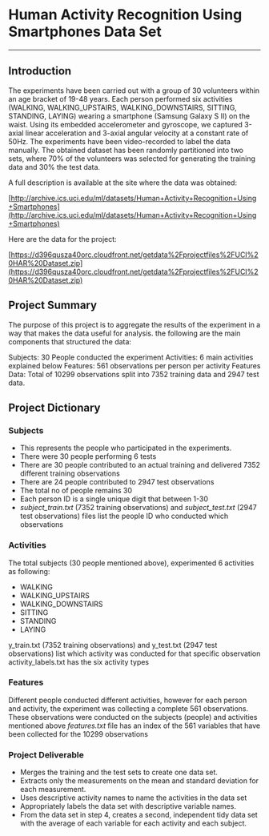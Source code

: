 # Human Activity Recognition Using Smartphones Data Set #


----------


## Introduction ##

The experiments have been carried out with a group of 30 volunteers within an age bracket of 19-48 years. Each person performed six activities (WALKING, WALKING_UPSTAIRS, WALKING_DOWNSTAIRS, SITTING, STANDING, LAYING) wearing a smartphone (Samsung Galaxy S II) on the waist. Using its embedded accelerometer and gyroscope, we captured 3-axial linear acceleration and 3-axial angular velocity at a constant rate of 50Hz. The experiments have been video-recorded to label the data manually. The obtained dataset has been randomly partitioned into two sets, where 70% of the volunteers was selected for generating the training data and 30% the test data. 

A full description is available at the site where the data was obtained:

[http://archive.ics.uci.edu/ml/datasets/Human+Activity+Recognition+Using+Smartphones](http://archive.ics.uci.edu/ml/datasets/Human+Activity+Recognition+Using+Smartphones)

Here are the data for the project:

[https://d396qusza40orc.cloudfront.net/getdata%2Fprojectfiles%2FUCI%20HAR%20Dataset.zip](https://d396qusza40orc.cloudfront.net/getdata%2Fprojectfiles%2FUCI%20HAR%20Dataset.zip)


## Project Summary ##
The purpose of this project is to aggregate the results of the experiment in a way that makes the data useful for analysis. the following are the main components that structured the data:

Subjects: 30 People conducted the experiment
Activities: 6 main activities explained below
Features: 561 observations per person per activity
Features Data: Total of 10299 observations split into 7352 training data and 2947 test data.  

## Project Dictionary ##

### Subjects ###
  
- This represents the people who participated in the experiments. 
- There were 30 people performing 6 tests
- There are 30 people contributed to an actual training and delivered 7352 different training observations
- There are 24 people contributed to 2947 test observations
- The total no of people remains 30
- Each person ID is a single unique digit that between 1-30
- *subject_train.txt* (7352 training observations) and *subject_test.txt* (2947 test observations) files list the people ID who conducted which observations 

 

### Activities ###

The total subjects (30 people mentioned above), experimented 6 activities as following:

- WALKING
- WALKING_UPSTAIRS
- WALKING_DOWNSTAIRS
- SITTING
- STANDING
- LAYING


y_train.txt (7352 training observations) and y_test.txt (2947 test observations) list which activity was conducted for that specific observation activity_labels.txt has the six activity types


### Features ###

Different people conducted different activities, however for each person and activity, the experiment was collecting a complete 561 observations. These observations were conducted on the subjects (people) and activities mentioned above
*features.txt* file has an index of the 561 variables that have been collected for the 10299 observations


### Project Deliverable ###


- Merges the training and the test sets to create one data set.
- Extracts only the measurements on the mean and standard deviation for each measurement.
- Uses descriptive activity names to name the activities in the data set
- Appropriately labels the data set with descriptive variable names.
- From the data set in step 4, creates a second, independent tidy data set with the average of each variable for each activity and each subject.


